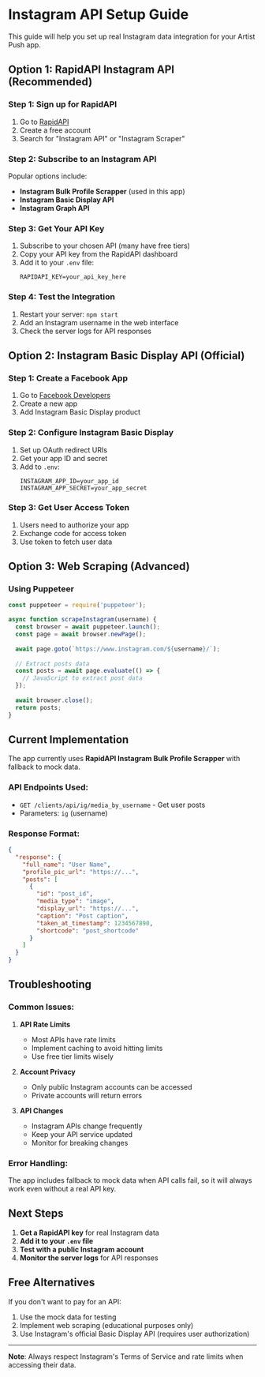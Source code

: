 # Instagram API Setup Guide

This guide will help you set up real Instagram data integration for your Artist Push app.

## Option 1: RapidAPI Instagram API (Recommended)

### Step 1: Sign up for RapidAPI
1. Go to [RapidAPI](https://rapidapi.com)
2. Create a free account
3. Search for "Instagram API" or "Instagram Scraper"

### Step 2: Subscribe to an Instagram API
Popular options include:
- **Instagram Bulk Profile Scrapper** (used in this app)
- **Instagram Basic Display API**
- **Instagram Graph API**

### Step 3: Get Your API Key
1. Subscribe to your chosen API (many have free tiers)
2. Copy your API key from the RapidAPI dashboard
3. Add it to your `.env` file:
   ```env
   RAPIDAPI_KEY=your_api_key_here
   ```

### Step 4: Test the Integration
1. Restart your server: `npm start`
2. Add an Instagram username in the web interface
3. Check the server logs for API responses

## Option 2: Instagram Basic Display API (Official)

### Step 1: Create a Facebook App
1. Go to [Facebook Developers](https://developers.facebook.com)
2. Create a new app
3. Add Instagram Basic Display product

### Step 2: Configure Instagram Basic Display
1. Set up OAuth redirect URIs
2. Get your app ID and secret
3. Add to `.env`:
   ```env
   INSTAGRAM_APP_ID=your_app_id
   INSTAGRAM_APP_SECRET=your_app_secret
   ```

### Step 3: Get User Access Token
1. Users need to authorize your app
2. Exchange code for access token
3. Use token to fetch user data

## Option 3: Web Scraping (Advanced)

### Using Puppeteer
```javascript
const puppeteer = require('puppeteer');

async function scrapeInstagram(username) {
  const browser = await puppeteer.launch();
  const page = await browser.newPage();
  
  await page.goto(`https://www.instagram.com/${username}/`);
  
  // Extract posts data
  const posts = await page.evaluate(() => {
    // JavaScript to extract post data
  });
  
  await browser.close();
  return posts;
}
```

## Current Implementation

The app currently uses **RapidAPI Instagram Bulk Profile Scrapper** with fallback to mock data.

### API Endpoints Used:
- `GET /clients/api/ig/media_by_username` - Get user posts
- Parameters: `ig` (username)

### Response Format:
```json
{
  "response": {
    "full_name": "User Name",
    "profile_pic_url": "https://...",
    "posts": [
      {
        "id": "post_id",
        "media_type": "image",
        "display_url": "https://...",
        "caption": "Post caption",
        "taken_at_timestamp": 1234567890,
        "shortcode": "post_shortcode"
      }
    ]
  }
}
```

## Troubleshooting

### Common Issues:

1. **API Rate Limits**
   - Most APIs have rate limits
   - Implement caching to avoid hitting limits
   - Use free tier limits wisely

2. **Account Privacy**
   - Only public Instagram accounts can be accessed
   - Private accounts will return errors

3. **API Changes**
   - Instagram APIs change frequently
   - Keep your API service updated
   - Monitor for breaking changes

### Error Handling:
The app includes fallback to mock data when API calls fail, so it will always work even without a real API key.

## Next Steps

1. **Get a RapidAPI key** for real Instagram data
2. **Add it to your `.env` file**
3. **Test with a public Instagram account**
4. **Monitor the server logs** for API responses

## Free Alternatives

If you don't want to pay for an API:
1. Use the mock data for testing
2. Implement web scraping (educational purposes only)
3. Use Instagram's official Basic Display API (requires user authorization)

---

**Note**: Always respect Instagram's Terms of Service and rate limits when accessing their data. 